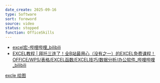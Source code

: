 ```yaml
---
date_create: 2025-09-16
type: Software
sort: foreword
source: video
status: stopped
function: OfficeSkills
---
```

- [excel宏-哔哩哔哩_bilibili](https://search.bilibili.com/all?keyword=excel%E5%AE%8F&from_source=webtop_search&spm_id_from=333.1007&search_source=5&order=stow)
- [EXCEL教程 | 拜托三连了！全B站最用心（没有之一）的EXCEL免费课程！OFFICE/WPS/表格/EXCEL函数/EXCEL技巧/数据分析/办公软件_哔哩哔哩_bilibili](https://www.bilibili.com/video/BV1Gq4y1M716?spm_id_from=333.788.videopod.episodes&vd_source=aef73766b941d8e52cb9a97d24ea42a2)


[excle 绘图](https://search.bilibili.com/all?vt=56531270&keyword=excle%20%E7%BB%98%E5%9B%BE)
